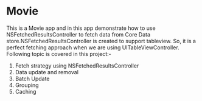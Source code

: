 # Movie

This is a Movie app and in this app demonstrate how to use NSFetchedResultsController to fetch data from Core Data store.NSFetchedResultsController is created to support tableview. So, it is a perfect fetching approach when we are using UITableViewController. Following topic is covered in this project:- 

1) Fetch strategy using NSFetchedResultsController
2) Data update and removal
3) Batch Update
4) Grouping
5) Caching
